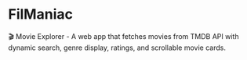 # FilManiac
🎬 Movie Explorer - A web app that fetches movies from TMDB API with dynamic search, genre display, ratings, and scrollable movie cards.

